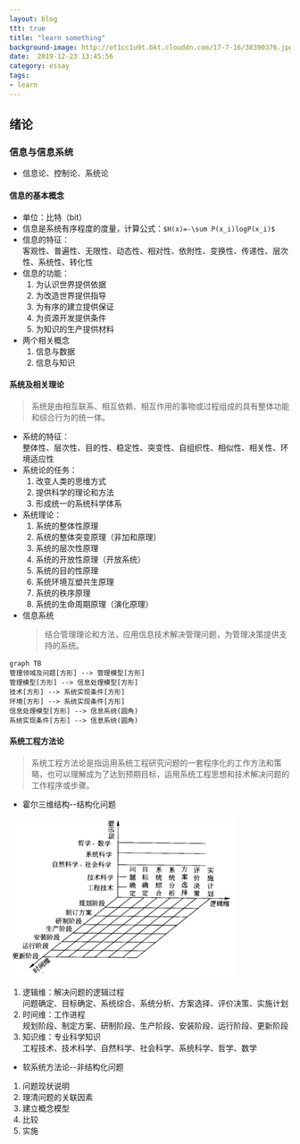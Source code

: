 ```yaml
---
layout: blog
ttt: true
title: "learn something"
background-image: http://ot1cc1u9t.bkt.clouddn.com/17-7-16/38390376.jpg
date:  2019-12-23 13:45:56
category: essay
tags:
- learn
---
```


## 绪论  
### 信息与信息系统  
* 信息论、控制论、系统论  

#### 信息的基本概念  
* 单位：比特（bit）  
* 信息是系统有序程度的度量，计算公式：`$H(x)=-\sum P(x_i)logP(x_i)$`
* 信息的特征：  
  客观性、普遍性、无限性、动态性、相对性、依附性、变换性、传递性、层次性、系统性、转化性  
* 信息的功能：
  1. 为认识世界提供依据  
  2. 为改造世界提供指导
  3. 为有序的建立提供保证  
  4. 为资源开发提供条件
  5. 为知识的生产提供材料  
* 两个相关概念
  1. 信息与数据
  2. 信息与知识  

#### 系统及相关理论   
> 系统是由相互联系、相互依赖、相互作用的事物或过程组成的具有整体功能和综合行为的统一体。  

* 系统的特征：  
  整体性、层次性、目的性、稳定性、突变性、自组织性、相似性、相关性、环境适应性  
* 系统论的任务：  
  1. 改变人类的思维方式
  2. 提供科学的理论和方法
  3. 形成统一的系统科学体系
* 系统理论：  
  1. 系统的整体性原理
  2. 系统的整体突变原理（非加和原理）
  3. 系统的层次性原理
  4. 系统的开放性原理（开放系统）
  5. 系统的目的性原理
  6. 系统环境互塑共生原理
  7. 系统的秩序原理
  8. 系统的生命周期原理（演化原理）  
* 信息系统   
  > 结合管理理论和方法，应用信息技术解决管理问题，为管理决策提供支持的系统。  

```
graph TB
管理领域及问题[方形] --> 管理模型[方形]
管理模型[方形] --> 信息处理模型[方形]
技术[方形] --> 系统实现条件[方形]
环境[方形] --> 系统实现条件[方形]
信息处理模型[方形] --> 信息系统(圆角)
系统实现条件[方形] --> 信息系统(圆角)
```

#### 系统工程方法论
> 系统工程方法论是指运用系统工程研究问题的一套程序化的工作方法和策略，也可以理解成为了达到预期目标，运用系统工程思想和技术解决问题的工作程序或步骤。

* 霍尔三维结构--结构化问题

![霍尔三维结构](https://raw.githubusercontent.com/felix-xzf/felix-xzf.github.io/master/style/images/hesw.png)  
1. 逻辑维：解决问题的逻辑过程  
   问题确定、目标确定、系统综合、系统分析、方案选择、评价决策、实施计划  
2. 时间维：工作进程  
   规划阶段、制定方案、研制阶段、生产阶段、安装阶段、运行阶段、更新阶段  
3. 知识维：专业科学知识  
   工程技术、技术科学、自然科学、社会科学、系统科学、哲学、数学  
* 软系统方法论--非结构化问题  
1. 问题现状说明  
2. 理清问题的关联因素  
3. 建立概念模型  
4. 比较  
5. 实施
